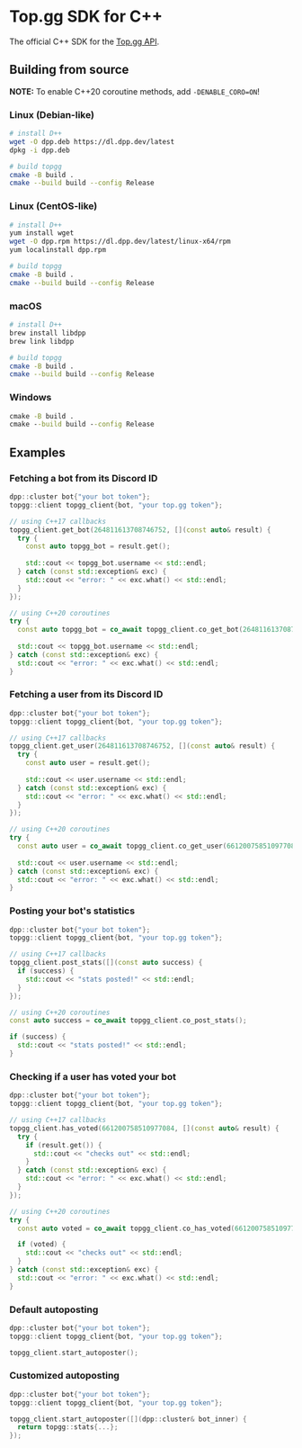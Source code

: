 # Top.gg SDK for C++

The official C++ SDK for the [Top.gg API](https://docs.top.gg).

## Building from source

**NOTE:** To enable C++20 coroutine methods, add `-DENABLE_CORO=ON`!

### Linux (Debian-like)

```sh
# install D++
wget -O dpp.deb https://dl.dpp.dev/latest
dpkg -i dpp.deb

# build topgg
cmake -B build .
cmake --build build --config Release
```

### Linux (CentOS-like)

```sh
# install D++
yum install wget
wget -O dpp.rpm https://dl.dpp.dev/latest/linux-x64/rpm
yum localinstall dpp.rpm

# build topgg
cmake -B build .
cmake --build build --config Release
```

### macOS

```sh
# install D++
brew install libdpp
brew link libdpp

# build topgg
cmake -B build .
cmake --build build --config Release
```

### Windows

```bat
cmake -B build .
cmake --build build --config Release
```

## Examples

### Fetching a bot from its Discord ID

```cpp
dpp::cluster bot{"your bot token"};
topgg::client topgg_client{bot, "your top.gg token"};

// using C++17 callbacks
topgg_client.get_bot(264811613708746752, [](const auto& result) {
  try {
    const auto topgg_bot = result.get();
  
    std::cout << topgg_bot.username << std::endl;
  } catch (const std::exception& exc) {
    std::cout << "error: " << exc.what() << std::endl;
  }
});

// using C++20 coroutines
try {
  const auto topgg_bot = co_await topgg_client.co_get_bot(264811613708746752);
  
  std::cout << topgg_bot.username << std::endl;
} catch (const std::exception& exc) {
  std::cout << "error: " << exc.what() << std::endl;
}
```

### Fetching a user from its Discord ID

```cpp
dpp::cluster bot{"your bot token"};
topgg::client topgg_client{bot, "your top.gg token"};

// using C++17 callbacks
topgg_client.get_user(264811613708746752, [](const auto& result) {
  try {
    const auto user = result.get();
  
    std::cout << user.username << std::endl;
  } catch (const std::exception& exc) {
    std::cout << "error: " << exc.what() << std::endl;
  }
});

// using C++20 coroutines
try {
  const auto user = co_await topgg_client.co_get_user(661200758510977084);
  
  std::cout << user.username << std::endl;
} catch (const std::exception& exc) {
  std::cout << "error: " << exc.what() << std::endl;
}
```

### Posting your bot's statistics

```cpp
dpp::cluster bot{"your bot token"};
topgg::client topgg_client{bot, "your top.gg token"};

// using C++17 callbacks
topgg_client.post_stats([](const auto success) {
  if (success) {
    std::cout << "stats posted!" << std::endl;
  }
});

// using C++20 coroutines
const auto success = co_await topgg_client.co_post_stats();

if (success) {
  std::cout << "stats posted!" << std::endl;
}
```

### Checking if a user has voted your bot

```cpp
dpp::cluster bot{"your bot token"};
topgg::client topgg_client{bot, "your top.gg token"};

// using C++17 callbacks
topgg_client.has_voted(661200758510977084, [](const auto& result) {
  try {
    if (result.get()) {
      std::cout << "checks out" << std::endl;
    }
  } catch (const std::exception& exc) {
    std::cout << "error: " << exc.what() << std::endl;
  }
});

// using C++20 coroutines
try {
  const auto voted = co_await topgg_client.co_has_voted(661200758510977084);

  if (voted) {
    std::cout << "checks out" << std::endl;
  }
} catch (const std::exception& exc) {
  std::cout << "error: " << exc.what() << std::endl;
}
```

### Default autoposting

```cpp
dpp::cluster bot{"your bot token"};
topgg::client topgg_client{bot, "your top.gg token"};

topgg_client.start_autoposter();
```

### Customized autoposting

```cpp
dpp::cluster bot{"your bot token"};
topgg::client topgg_client{bot, "your top.gg token"};

topgg_client.start_autoposter([](dpp::cluster& bot_inner) {
  return topgg::stats{...};
});
```